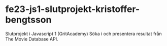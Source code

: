 # fe23-js1-slutprojekt-kristoffer-bengtsson
Slutprojekt i Javascript 1 (GritAcademy)
Söka i och presentera resultat från The Movie Database API.
